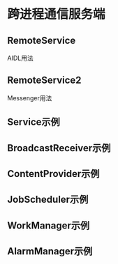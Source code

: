 

# 跨进程通信服务端



## RemoteService

AIDL用法

## RemoteService2

Messenger用法


## Service示例

## BroadcastReceiver示例

## ContentProvider示例

## JobScheduler示例

## WorkManager示例

## AlarmManager示例



